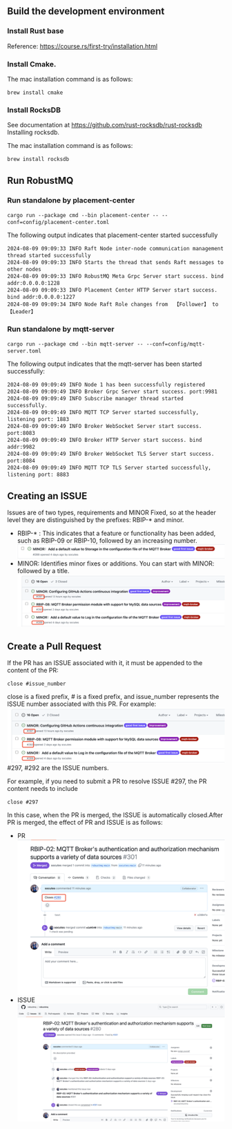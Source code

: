## Build the development environment
### Install Rust base

Reference: https://course.rs/first-try/installation.html

### Install Cmake.

The mac installation command is as follows:
```
brew install cmake
```

### Install RocksDB

See documentation at https://github.com/rust-rocksdb/rust-rocksdb Installing rocksdb.

The mac installation command is as follows:
```
brew install rocksdb
```

## Run RobustMQ

### Run standalone by placement-center
```
cargo run --package cmd --bin placement-center -- --conf=config/placement-center.toml
```
The following output indicates that placement-center started successfully
```
2024-08-09 09:09:33 INFO Raft Node inter-node communication management thread started successfully
2024-08-09 09:09:33 INFO Starts the thread that sends Raft messages to other nodes
2024-08-09 09:09:33 INFO RobustMQ Meta Grpc Server start success. bind addr:0.0.0.0:1228
2024-08-09 09:09:33 INFO Placement Center HTTP Server start success. bind addr:0.0.0.0:1227
2024-08-09 09:09:34 INFO Node Raft Role changes from  【Follower】 to 【Leader】
```

### Run standalone by mqtt-server
```
cargo run --package cmd --bin mqtt-server -- --conf=config/mqtt-server.toml
```
The following output indicates that the mqtt-server has been started successfully:
```
2024-08-09 09:09:49 INFO Node 1 has been successfully registered
2024-08-09 09:09:49 INFO Broker Grpc Server start success. port:9981
2024-08-09 09:09:49 INFO Subscribe manager thread started successfully.
2024-08-09 09:09:49 INFO MQTT TCP Server started successfully, listening port: 1883
2024-08-09 09:09:49 INFO Broker WebSocket Server start success. port:8083
2024-08-09 09:09:49 INFO Broker HTTP Server start success. bind addr:9982
2024-08-09 09:09:49 INFO Broker WebSocket TLS Server start success. port:8084
2024-08-09 09:09:49 INFO MQTT TCP TLS Server started successfully, listening port: 8883
```

## Creating an ISSUE
Issues are of two types, requirements and MINOR Fixed, so at the header level they are distinguished by the prefixes: RBIP-* and minor.

- RBIP-* : This indicates that a feature or functionality has been added, such as RBIP-09 or RBIP-10, followed by an increasing number.
![image1](../images/image-1.png)
- MINOR: Identifies minor fixes or additions. You can start with MINOR: followed by a title.
![image1](../images/image-2.png)

## Create a Pull Request
If the PR has an ISSUE associated with it, it must be appended to the content of the PR:
```
close #issue_number
```

close is a fixed prefix, # is a fixed prefix, and issue_number represents the ISSUE number associated with this PR. For example:
![image1](../images/image-5.png)
#297, #292 are the ISSUE numbers.

For example, if you need to submit a PR to resolve ISSUE #297, the PR content needs to include
```
close #297
```

In this case, when the PR is merged, the ISSUE is automatically closed.After PR is merged, the effect of PR and ISSUE is as follows:
- PR
![image1](../images/image-3.png)
- ISSUE
![image1](../images/image-4.png)